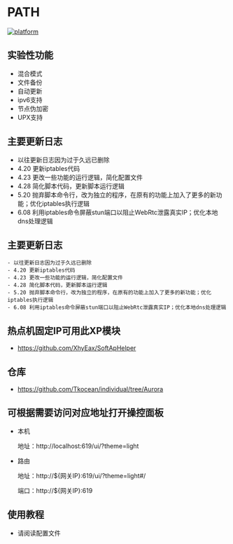 # PATH

[![platform](https://img.shields.io/badge/platform-Android-green.svg)](https://www.android.com)

## 实验性功能

- 混合模式
- 文件备份
- 自动更新
- ipv6支持
- 节点伪加密
- UPX支持

## 主要更新日志

- 以往更新日志因为过于久远已删除
- 4.20 更新iptables代码
- 4.23 更改一些功能的运行逻辑，简化配置文件
- 4.28 简化脚本代码，更新脚本运行逻辑
- 5.20 抛弃脚本命令行，改为独立的程序，在原有的功能上加入了更多的新功能；优化iptables执行逻辑
- 6.08 利用iptables命令屏蔽stun端口以阻止WebRtc泄露真实IP；优化本地dns处理逻辑

## 主要更新日志
    - 以往更新日志因为过于久远已删除
    - 4.20 更新iptables代码
    - 4.23 更改一些功能的运行逻辑，简化配置文件
    - 4.28 简化脚本代码，更新脚本运行逻辑
    - 5.20 抛弃脚本命令行，改为独立的程序，在原有的功能上加入了更多的新功能；优化iptables执行逻辑
    - 6.08 利用iptables命令屏蔽stun端口以阻止WebRtc泄露真实IP；优化本地dns处理逻辑

## 热点机固定IP可用此XP模块
- https://github.com/XhyEax/SoftApHelper


## 仓库
- https://github.com/Tkocean/individual/tree/Aurora

## 可根据需要访问对应地址打开操控面板

- 本机

  地址：http://localhost:619/ui/?theme=light

- 路由

  地址：http://${网关IP}:619/ui/?theme=light#/

  端口：http://${网关IP}:619

## 使用教程

- 请阅读配置文件

